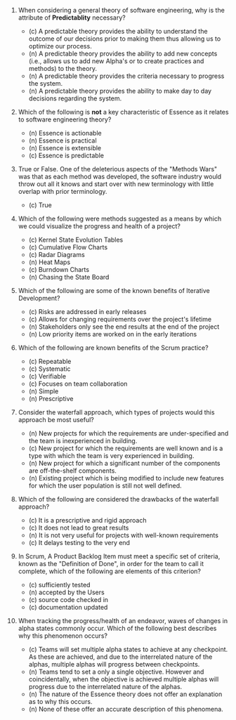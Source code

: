 1. When considering a general theory of software engineering, why is the attribute of **Predictablity** necessary?

   * (c) A predictable theory provides the ability to understand the outcome of our decisions prior to making them thus allowing us to optimize our process.
   * (n) A predictable theory provides the ability to add new concepts (i.e., allows us to add new Alpha's or to create practices and methods) to the theory.
   * (n) A predictable theory provides the criteria necessary to progress the system.
   * (n) A predictable theory provides the ability to make day to day decisions regarding the system.


2. Which of the following is **not** a key characteristic of Essence as it relates to software engineering theory?

   * (n) Essence is actionable
   * (n) Essence is practical
   * (n) Essence is extensible
   * (c) Essence is predictable

3. True or False. One of the deleterious aspects of the "Methods Wars" was that as each method was developed, the software industry would throw out all it knows and start over with new terminology with little overlap with prior terminology.

   * (c) True

4. Which of the following were methods suggested as a means by which we could visualize the progress and health of a project?

   * (c) Kernel State Evolution Tables
   * (c) Cumulative Flow Charts
   * (c) Radar Diagrams
   * (n) Heat Maps
   * (c) Burndown Charts
   * (n) Chasing the State Board

5. Which of the following are some of the known benefits of Iterative Development?

   * (c) Risks are addressed in early releases
   * (c) Allows for changing requirements over the project's lifetime
   * (n) Stakeholders only see the end results at the end of the project
   * (n) Low priority items are worked on in the early iterations

6. Which of the following are known benefits of the Scrum practice?

   * (c) Repeatable
   * (c) Systematic
   * (c) Verifiable
   * (c) Focuses on team collaboration
   * (n) Simple
   * (n) Prescriptive

7. Consider the waterfall approach, which types of projects would this approach be most useful?

   * (n) New projects for which the requirements are under-specified and the team is inexperienced in building.
   * (c) New project for which the requirements are well known and is a type with which the team is very experienced in building.
   * (n) New project for which a significant number of the components are off-the-shelf components.
   * (n) Existing project which is being modified to include new features for which the user population is still not well defined.

8. Which of the following are considered the drawbacks of the waterfall approach?

   * (c) It is a prescriptive and rigid approach
   * (c) It does not lead to great results
   * (n) It is not very useful for projects with well-known requirements
   * (c) It delays testing to the very end

9. In Scrum, A Product Backlog Item must meet a specific set of criteria, known as the "Definition of Done", in order for the team to call it complete, which of the following are elements of this criterion?

   * (c) sufficiently tested
   * (n) accepted by the Users
   * (c) source code checked in
   * (c) documentation updated

10. When tracking the progress/health of an endeavor, waves of changes in alpha states commonly occur. Which of the following best describes why this phenomenon occurs?

    * (c) Teams will set multiple alpha states to achieve at any checkpoint. As these are achieved, and due to the interrelated nature of the alphas, multiple alphas will progress between checkpoints.
    * (n) Teams tend to set a only a single objective. However and coincidentally, when the objective is achieved multiple alphas will progress due to the interrelated nature of the alphas.
    * (n) The nature of the Essence theory does not offer an explanation as to why this occurs.
    * (n) None of these offer an accurate description of this phenomena.
